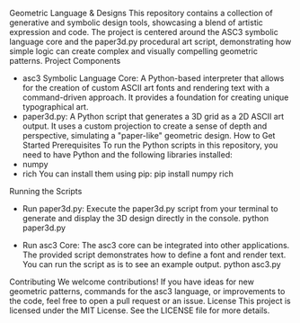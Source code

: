 Geometric Language & Designs
This repository contains a collection of generative and symbolic design tools, showcasing a blend of artistic expression and code. The project is centered around the ASC3 symbolic language core and the paper3d.py procedural art script, demonstrating how simple logic can create complex and visually compelling geometric patterns.
Project Components
 * asc3 Symbolic Language Core: A Python-based interpreter that allows for the creation of custom ASCII art fonts and rendering text with a command-driven approach. It provides a foundation for creating unique typographical art.
 * paper3d.py: A Python script that generates a 3D grid as a 2D ASCII art output. It uses a custom projection to create a sense of depth and perspective, simulating a "paper-like" geometric design.
How to Get Started
Prerequisites
To run the Python scripts in this repository, you need to have Python and the following libraries installed:
 * numpy
 * rich
You can install them using pip:
pip install numpy rich

Running the Scripts
 * Run paper3d.py:
   Execute the paper3d.py script from your terminal to generate and display the 3D design directly in the console.
   python paper3d.py

 * Run asc3 Core:
   The asc3 core can be integrated into other applications. The provided script demonstrates how to define a font and render text. You can run the script as is to see an example output.
   python asc3.py

Contributing
We welcome contributions! If you have ideas for new geometric patterns, commands for the asc3 language, or improvements to the code, feel free to open a pull request or an issue.
License
This project is licensed under the MIT License. See the LICENSE file for more details.
